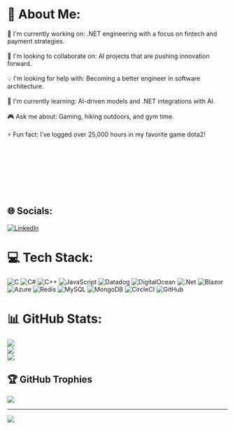# 💫 About Me:
🔭 I'm currently working on: .NET engineering with a focus on fintech and payment strategies.<br><br>🤝 I'm looking to collaborate on: AI projects that are pushing innovation forward.<br><br>💡 I'm looking for help with: Becoming a better engineer in software architecture.<br><br>🌱 I'm currently learning: AI-driven models and .NET integrations with AI.<br><br>🎮 Ask me about: Gaming, hiking outdoors, and gym time.<br><br>⚡ Fun fact: I’ve logged over 25,000 hours in my favorite game dota2!<br><br><br><br><br><br><br><br>


## 🌐 Socials:
[![LinkedIn](https://img.shields.io/badge/LinkedIn-%230077B5.svg?logo=linkedin&logoColor=white)](https://linkedin.com/in/mrjshaun/) 

# 💻 Tech Stack:
![C](https://img.shields.io/badge/c-%2300599C.svg?style=for-the-badge&logo=c&logoColor=white) ![C#](https://img.shields.io/badge/c%23-%23239120.svg?style=for-the-badge&logo=csharp&logoColor=white) ![C++](https://img.shields.io/badge/c++-%2300599C.svg?style=for-the-badge&logo=c%2B%2B&logoColor=white) ![JavaScript](https://img.shields.io/badge/javascript-%23323330.svg?style=for-the-badge&logo=javascript&logoColor=%23F7DF1E) ![Datadog](https://img.shields.io/badge/datadog-%23632CA6.svg?style=for-the-badge&logo=datadog&logoColor=white) ![DigitalOcean](https://img.shields.io/badge/DigitalOcean-%230167ff.svg?style=for-the-badge&logo=digitalOcean&logoColor=white) ![.Net](https://img.shields.io/badge/.NET-5C2D91?style=for-the-badge&logo=.net&logoColor=white) ![Blazor](https://img.shields.io/badge/blazor-%235C2D91.svg?style=for-the-badge&logo=blazor&logoColor=white) ![Azure](https://img.shields.io/badge/azure-%230072C6.svg?style=for-the-badge&logo=microsoftazure&logoColor=white) ![Redis](https://img.shields.io/badge/redis-%23DD0031.svg?style=for-the-badge&logo=redis&logoColor=white) ![MySQL](https://img.shields.io/badge/mysql-4479A1.svg?style=for-the-badge&logo=mysql&logoColor=white) ![MongoDB](https://img.shields.io/badge/MongoDB-%234ea94b.svg?style=for-the-badge&logo=mongodb&logoColor=white) ![CircleCI](https://img.shields.io/badge/circleci-%23161616.svg?style=for-the-badge&logo=circleci&logoColor=white) ![GitHub](https://img.shields.io/badge/github-%23121011.svg?style=for-the-badge&logo=github&logoColor=white)
# 📊 GitHub Stats:
![](https://github-readme-stats.vercel.app/api?username=ShaunJahn&theme=dark&hide_border=false&include_all_commits=true&count_private=true)<br/>
![](https://github-readme-streak-stats.herokuapp.com/?user=ShaunJahn&theme=dark&hide_border=false)<br/>
![](https://github-readme-stats.vercel.app/api/top-langs/?username=ShaunJahn&theme=dark&hide_border=false&include_all_commits=true&count_private=true&layout=compact)

## 🏆 GitHub Trophies
![](https://github-profile-trophy.vercel.app/?username=ShaunJahn&theme=radical&no-frame=false&no-bg=false&margin-w=4)

---
[![](https://visitcount.itsvg.in/api?id=ShaunJahn&icon=0&color=1)](https://visitcount.itsvg.in)

<!-- Proudly created with GPRM ( https://gprm.itsvg.in ) -->
